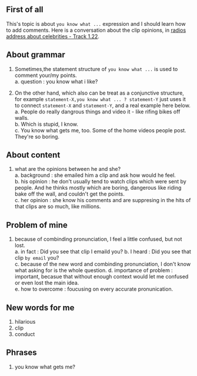 ## First of all
This's topic is about `you know what ...` expression and I should learn how to add comments. Here is a conversation about the clip opinions, in [radios address about celebrities - Track 1.22](https://dogwood.xdfsjj.com/pc/audioDetail.html?id=51352&pcrId=12680494&resId=14718879&resSign=c76b28&type=14).


## About grammar 
1. Sometimes,the statement structure of `you know what ...` is used to comment your/my points.    
    a. question : you know what i like?  


2. On the other hand, which also can be treat as a conjunctive structure, for example `statement-X,you know what ... ? statement-Y` just uses it to connect `statement-X` and `statement-Y`, and a real example here below.  
    a. People do really dangrous things and video it - like rifing bikes off walls.   
    b. Which is stupid, I know.     
    c. You know what gets me, too. Some of the home videos people post. They're so boring.    


## About content 
1. what are the opinions between he and she?    
    a. background : she emailed him a clip and ask how would he feel.     
    b. his opinion : he don't usually tend to watch clips which were sent by people. And he thinks mostly which are boring, dangerous like riding bake off the wall, and couldn't get the points.    
    c. her opinion : she know his comments and are suppresing in the hits of that clips are so much, like millions.  

## Problem of mine
1. because of combinding pronunciation, I feel a little confused, but not lost.   
    a. in fact : Did you see that clip I emaild you?
    b. I heard : Did you see that clip `by email` you?  
    c. because of the new word and combinding pronunciation, I don't know what asking for is the whole question.
    d. importance of problem : important, becasue that without enough context would let me confused or even lost the main idea.  
    e. how to overcome : foucusing on every accurate pronunication. 

## New words for me
1. hilarious
2. clip 
3. conduct

## Phrases
1. you know what gets me? 
